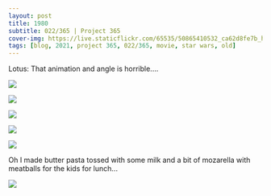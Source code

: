 ```yaml
---
layout: post
title: 1980
subtitle: 022/365 | Project 365
cover-img: https://live.staticflickr.com/65535/50865410532_ca62d8fe7b_h.jpg
tags: [blog, 2021, project 365, 022/365, movie, star wars, old]
---
```

Lotus: That animation and angle is horrible.... 
<p class="post-img-wrap">
  <img src="https://live.staticflickr.com/65535/50865410532_ca62d8fe7b_h.jpg">
</p>
<p class="post-img-wrap">
  <img src="https://live.staticflickr.com/65535/50864566003_96d3f89fd0_h.jpg">
</p>
<p class="post-img-wrap">
  <img src="https://live.staticflickr.com/65535/50864565468_1f39a980e6_h.jpg">
</p>
<p class="post-img-wrap">
  <img src="https://live.staticflickr.com/65535/50865401752_e5eb542786_h.jpg">
</p>
<p class="post-img-wrap">
  <img src="https://live.staticflickr.com/65535/50865394887_eb5a719f4f_h.jpg">
</p>
Oh I made butter pasta tossed with some milk and a bit of mozarella with meatballs for the kids for lunch...
<p class="post-img-wrap">
  <img src="https://live.staticflickr.com/65535/50864817776_175243d24c_h.jpg">
</p>
